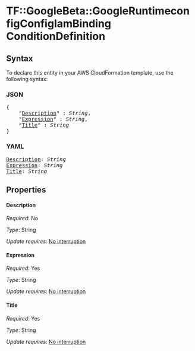 # TF::GoogleBeta::GoogleRuntimeconfigConfigIamBinding ConditionDefinition

## Syntax

To declare this entity in your AWS CloudFormation template, use the following syntax:

### JSON

<pre>
{
    "<a href="#description" title="Description">Description</a>" : <i>String</i>,
    "<a href="#expression" title="Expression">Expression</a>" : <i>String</i>,
    "<a href="#title" title="Title">Title</a>" : <i>String</i>
}
</pre>

### YAML

<pre>
<a href="#description" title="Description">Description</a>: <i>String</i>
<a href="#expression" title="Expression">Expression</a>: <i>String</i>
<a href="#title" title="Title">Title</a>: <i>String</i>
</pre>

## Properties

#### Description

_Required_: No

_Type_: String

_Update requires_: [No interruption](https://docs.aws.amazon.com/AWSCloudFormation/latest/UserGuide/using-cfn-updating-stacks-update-behaviors.html#update-no-interrupt)

#### Expression

_Required_: Yes

_Type_: String

_Update requires_: [No interruption](https://docs.aws.amazon.com/AWSCloudFormation/latest/UserGuide/using-cfn-updating-stacks-update-behaviors.html#update-no-interrupt)

#### Title

_Required_: Yes

_Type_: String

_Update requires_: [No interruption](https://docs.aws.amazon.com/AWSCloudFormation/latest/UserGuide/using-cfn-updating-stacks-update-behaviors.html#update-no-interrupt)

